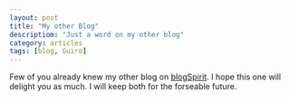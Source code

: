 ```yaml
---
layout: post
title: "My other Blog"
descriptiom: "Just a word on my other blog"
category: articles
tags: [blog, Guiro]
---
```


Few of you already knew my other blog on <a href="http://sculpteurguiro.blogspirit.com/">blogSpirit</a>.
I hope this one will delight you as much.
I will keep both for the forseable future.
